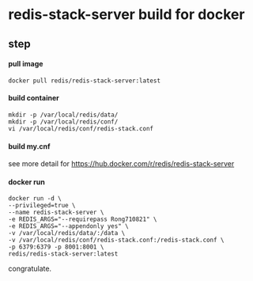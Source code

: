 # redis-stack-server build for docker

## step

#### pull image

```` shell
docker pull redis/redis-stack-server:latest
````

#### build container

```` shell
mkdir -p /var/local/redis/data/
mkdir -p /var/local/redis/conf/
vi /var/local/redis/conf/redis-stack.conf
````

#### build my.cnf

see more detail for https://hub.docker.com/r/redis/redis-stack-server

#### docker run

```` shell
docker run -d \
--privileged=true \
--name redis-stack-server \
-e REDIS_ARGS="--requirepass Rong710821" \
-e REDIS_ARGS="--appendonly yes" \
-v /var/local/redis/data/:/data \
-v /var/local/redis/conf/redis-stack.conf:/redis-stack.conf \
-p 6379:6379 -p 8001:8001 \
redis/redis-stack-server:latest
````

congratulate.

